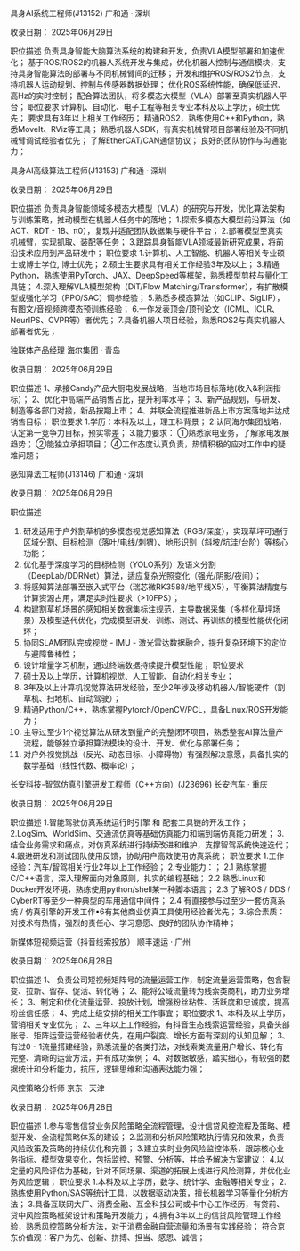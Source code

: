 具身AI系统工程师(J13152)
广和通 · 深圳

收录日期： 2025年06月29日

职位描述
负责具身智能大脑算法系统的构建和开发，负责VLA模型部署和加速优化；
基于ROS/ROS2的机器人系统开发与集成，优化机器人控制与通信模块，支持具身智能算法的部署与不同机械臂间的迁移；
开发和维护ROS/ROS2节点，支持机器人运动规划、控制与传感器数据处理；
优化ROS系统性能，确保低延迟、高Hz的实时控制；
配合算法团队，将多模态大模型（VLA）部署至真实机器人平台；
职位要求
计算机、自动化、电子工程等相关专业本科及以上学历，硕士优先；
要求具有3年以上相关工作经历；
精通ROS2，熟练使用C++和Python，熟悉MoveIt、RViz等工具；
熟悉机器人SDK，有真实机械臂项目部署经验及不同机械臂调试经验者优先；
了解EtherCAT/CAN通信协议；
良好的团队协作与沟通能力；

具身AI高级算法工程师(J13153)
广和通 · 深圳

收录日期： 2025年06月29日

职位描述
负责具身智能领域多模态大模型（VLA）的研究与开发，优化算法架构与训练策略，推动模型在机器人任务中的落地；
1.探索多模态大模型前沿算法（如ACT、RDT - 1B、π0），复现并适配团队数据集与硬件平台；
2.部署模型至真实机械臂，实现抓取、装配等任务；
3.跟踪具身智能VLA领域最新研究成果，将前沿技术应用到产品研发中；
职位要求
1.计算机、人工智能、机器人等相关专业硕士或博士学位, 博士优先；
2.硕士生要求具有相关工作经验3年及以上；
3.精通Python，熟练使用PyTorch、JAX、DeepSpeed等框架，熟悉模型剪枝与量化工具链；
4.深入理解VLA模型架构（DiT/Flow Matching/Transformer），有扩散模型或强化学习（PPO/SAC）调参经验；
5.熟悉多模态算法（如CLIP、SigLIP），有图文/音视频跨模态预训练经验；
6.一作发表顶会/顶刊论文（ICML、ICLR、NeurIPS、CVPR等）者优先；
7.具备机器人项目经验，熟悉ROS2与真实机器人部署者优先；


独联体产品经理
海尔集团 · 青岛

收录日期： 2025年06月29日

职位描述
1、承接Candy产品大厨电发展战略，当地市场目标落地(收入&利润指标）；
2、优化中高端产品销售占比，提升利率水平；
3、新产品规划，与研发、制造等各部门对接，新品按期上市；
4、并联全流程推进新品上市方案落地并达成销售目标；
职位要求
1.学历：本科及以上，理工科背景；
2.认同海尔集团战略，认定第一竞争力目标，预实零差；
3.能力要求： ①熟悉家电业务，了解家电发展趋势；
②能独立承担项目；
④工作态度认真负责，热情积极的应对工作中的疑难问题；


感知算法工程师(J13146)
广和通 · 深圳

收录日期： 2025年06月29日

职位描述
1. 研发适用于户外割草机的多模态视觉感知算法（RGB/深度），实现草坪可通行区域分割、目标检测（落叶/电线/刺猬）、地形识别（斜坡/坑洼/台阶）等核心功能；
2. 优化基于深度学习的目标检测（YOLO系列）及语义分割（DeepLab/DDRNet）算法，适应复杂光照变化（强光/阴影/夜间）；
3. 将感知算法部署至嵌入式平台（瑞芯微RK3588/地平线X5），平衡算法精度与计算资源占用，满足实时性要求（>10FPS）；
4. 构建割草机场景的感知相关数据集标注规范，主导数据采集（多样化草坪场景）及模型迭代优化，完成模型研发、训练、测试、再训练的模型性能优化闭环；
5. 协同SLAM团队完成视觉 - IMU - 激光雷达数据融合，提升复杂环境下的定位与避障鲁棒性；
6. 设计增量学习机制，通过终端数据持续提升模型性能；
职位要求
1. 硕士及以上学历，计算机视觉、人工智能、自动化相关专业；
2. 3年及以上计算机视觉算法研发经验，至少2年涉及移动机器人/智能硬件（割草机、扫地机、自动驾驶）；
3. 精通Python/C++，熟练掌握Pytorch/OpenCV/PCL，具备Linux/ROS开发能力；
4. 主导过至少1个视觉算法从研发到量产的完整闭环项目，熟悉整套AI算法量产流程，能够独立承担算法模块的设计、开发、优化与部署任务；
5. 对户外视觉挑战（反光、动态目标、小障碍物）有强烈解决意愿，具备扎实的数学基础（线性代数、概率论）；


长安科技-智驾仿真引擎研发⼯程师（C++⽅向）(J23696)
长安汽车 · 重庆

收录日期： 2025年06月29日

职位描述
1.智能驾驶仿真系统运⾏时引擎 和 配套⼯具链的开发⼯作；
2.LogSim、WorldSim、交通流仿真等基础仿真能⼒和端到端仿真能⼒研发；
3.结合业务需求和痛点，对仿真系统进⾏持续改进和维护，⽀撑智驾系统快速迭代；
4.跟进研发和测试团队使⽤反馈，协助⽤户⾼效使⽤仿真系统；
职位要求
1.工作经验：汽⻋/智驾相关⾏业2年以上⼯作经验；
2.专业能力：；
2.1 熟练掌握C/C++语⾔，深⼊理解⾯向对象原则，扎实的编程基础；
2.2 熟悉Linux和Docker开发环境，熟练使⽤python/shell某⼀种脚本语⾔；
2.3 了解ROS / DDS / CyberRT等⾄少⼀种典型的⻋⽤通信中间件；
2.4 有直接参与过⾄少⼀套仿真系统 / 仿真引擎的开发⼯作•6有其他商业仿真⼯具使⽤经验者优先；
3.综合素质：对技术有热情，强烈的责任⼼、学习意愿、良好的团队协作精神；


新媒体短视频运营（抖音线索投放）
顺丰速运 · 广州

收录日期： 2025年06月28日

职位描述
1、 负责公司短视频矩阵号的流量运营工作，制定流量运营策略，包含裂变、拉新、留存、促活、转化等；
2、能将公域流量转为线索类商机，助力业务增长；
3、制定和优化流量运营、投放计划，增强粉丝粘性、活跃度和忠诚度，提高粉丝信任感；
4、完成上级安排的相关工作事宜；
职位要求
1、本科及以上学历，营销相关专业优先；
2、三年以上工作经验，有抖音生态线索运营经验，具备头部账号、矩阵运营运营经验者优先，在用户裂变、增长方面有深刻的认知见解；
3、有过0 - 1流量搭建经验，熟悉流量的各类打法，对线索类流量用户增长、转化有完整、清晰的运营方法，并有成功案例；
4、对数据敏感，踏实细心，有较强的数据统计和分析能力，抗压，逻辑思维和沟通表达能力强；


风控策略分析师
京东 · 天津

收录日期： 2025年06月28日

职位描述
1.参与零售信贷业务风险策略全流程管理，设计信贷风控流程及策略、模型开发、全流程策略体系的建设；
2.监测和分析风险策略执行情况和效果，负责风险政策及策略的持续优化和完善；
3.建立实时业务风险监控体系，跟踪核心业务指标、模型效果变化，包括监控、预警、分析等，并给予解决方案建议；
4.以定量的风险评估为基础，针对不同场景、渠道的拓展上线进行风险测算，并优化业务风险逻辑；
职位要求
1.本科及以上学历，数学、统计学、金融等相关专业；
2.熟练使用Python/SAS等统计工具，以数据驱动决策，擅长机器学习等量化分析方法；
3.具备互联网大厂、消费金融、互金科技公司或卡中心工作经历，有贷前、贷中风险策略框架设计和策略开发能力；
4.拥有3年以上的信贷风险管理工作经验，熟悉风控策略分析方法，对于消费金融自营流量和场景有实践经验；
符合京东价值观：客户为先、创新、拼搏、担当、感恩、诚信；